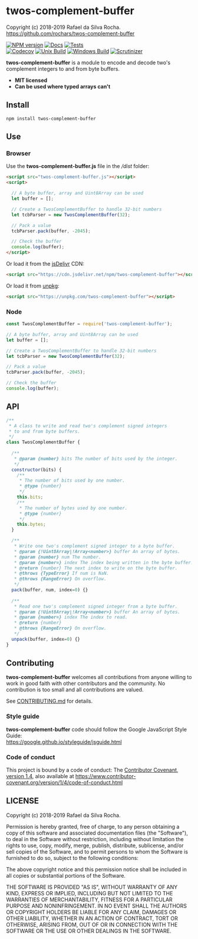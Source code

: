 # twos-complement-buffer
Copyright (c) 2018-2019 Rafael da Silva Rocha.  
https://github.com/rochars/twos-complement-buffer

[![NPM version](https://img.shields.io/npm/v/twos-complement-buffer.svg?style=for-the-badge)](https://www.npmjs.com/package/twos-complement-buffer) [![Docs](https://img.shields.io/badge/docs-online-blue.svg?style=for-the-badge)](https://rochars.github.io/twos-complement-buffer/docs/index.html) [![Tests](https://img.shields.io/badge/tests-online-blue.svg?style=for-the-badge)](https://rochars.github.io/twos-complement-buffer/test/dist/browser.html)  
[![Codecov](https://img.shields.io/codecov/c/github/rochars/twos-complement-buffer.svg?style=flat-square)](https://codecov.io/gh/rochars/twos-complement-buffer) [![Unix Build](https://img.shields.io/travis/rochars/twos-complement-buffer.svg?style=flat-square)](https://travis-ci.org/rochars/twos-complement-buffer) [![Windows Build](https://img.shields.io/appveyor/ci/rochars/twos-complement-buffer.svg?style=flat-square&logo=appveyor)](https://ci.appveyor.com/project/rochars/twos-complement-buffer) [![Scrutinizer](https://img.shields.io/scrutinizer/g/rochars/twos-complement-buffer.svg?style=flat-square&logo=scrutinizer)](https://scrutinizer-ci.com/g/rochars/twos-complement-buffer/)

**twos-complement-buffer** is a module to encode and decode two's complement integers to and from byte buffers.

- **MIT licensed**
- **Can be used where typed arrays can't**

## Install
```
npm install twos-complement-buffer
```

## Use

### Browser
Use the **twos-complement-buffer.js** file in the */dist* folder:
```html
<script src="twos-complement-buffer.js"></script>
<script>

  // A byte buffer, array and Uint8Array can be used
  let buffer = [];

  // Create a TwosComplementBuffer to handle 32-bit numbers
  let tcbParser = new TwosComplementBuffer(32);

  // Pack a value
  tcbParser.pack(buffer, -2045);

  // Check the buffer
  console.log(buffer);
</script>
```

Or load it from the [jsDelivr](https://cdn.jsdelivr.net/npm/twos-complement-buffer) CDN:
```html
<script src="https://cdn.jsdelivr.net/npm/twos-complement-buffer"></script>
```

Or load it from [unpkg](https://unpkg.com/twos-complement-buffer):
```html
<script src="https://unpkg.com/twos-complement-buffer"></script>
```

### Node
```javascript
const TwosComplementBuffer = require('twos-complement-buffer');

// A byte buffer, array and Uint8Array can be used
let buffer = [];

// Create a TwosComplementBuffer to handle 32-bit numbers
let tcbParser = new TwosComplementBuffer(32);

// Pack a value
tcbParser.pack(buffer, -2045);

// Check the buffer
console.log(buffer);
```

## API
```javascript
/**
 * A class to write and read two's complement signed integers
 * to and from byte buffers.
 */
class TwosComplementBuffer {
  
  /**
   * @param {number} bits The number of bits used by the integer.
   */
  constructor(bits) {
    /**
     * The number of bits used by one number.
     * @type {number}
     */
    this.bits;
    /**
     * The number of bytes used by one number.
     * @type {number}
     */
    this.bytes;
  }

  /**
   * Write one two's complement signed integer to a byte buffer.
   * @param {!Uint8Array|!Array<number>} buffer An array of bytes.
   * @param {number} num The number.
   * @param {number=} index The index being written in the byte buffer.
   * @return {number} The next index to write on the byte buffer.
   * @throws {TypeError} If num is NaN.
   * @throws {RangeError} On overflow.
   */
  pack(buffer, num, index=0) {}
  
  /**
   * Read one two's complement signed integer from a byte buffer.
   * @param {!Uint8Array|!Array<number>} buffer An array of bytes.
   * @param {number=} index The index to read.
   * @return {number}
   * @throws {RangeError} On overflow.
   */
  unpack(buffer, index=0) {}
}
```

## Contributing
**twos-complement-buffer** welcomes all contributions from anyone willing to work in good faith with other contributors and the community. No contribution is too small and all contributions are valued.

See [CONTRIBUTING.md](https://github.com/rochars/twos-complement-buffer/blob/master/CONTRIBUTING.md) for details.

### Style guide
**twos-complement-buffer** code should follow the Google JavaScript Style Guide:  
https://google.github.io/styleguide/jsguide.html

### Code of conduct
This project is bound by a code of conduct: The [Contributor Covenant, version 1.4](https://github.com/rochars/twos-complement-buffer/blob/master/CODE_OF_CONDUCT.md), also available at https://www.contributor-covenant.org/version/1/4/code-of-conduct.html

## LICENSE
Copyright (c) 2018-2019 Rafael da Silva Rocha.  

Permission is hereby granted, free of charge, to any person obtaining
a copy of this software and associated documentation files (the
"Software"), to deal in the Software without restriction, including
without limitation the rights to use, copy, modify, merge, publish,
distribute, sublicense, and/or sell copies of the Software, and to
permit persons to whom the Software is furnished to do so, subject to
the following conditions:

The above copyright notice and this permission notice shall be
included in all copies or substantial portions of the Software.

THE SOFTWARE IS PROVIDED "AS IS", WITHOUT WARRANTY OF ANY KIND,
EXPRESS OR IMPLIED, INCLUDING BUT NOT LIMITED TO THE WARRANTIES OF
MERCHANTABILITY, FITNESS FOR A PARTICULAR PURPOSE AND
NONINFRINGEMENT. IN NO EVENT SHALL THE AUTHORS OR COPYRIGHT HOLDERS BE
LIABLE FOR ANY CLAIM, DAMAGES OR OTHER LIABILITY, WHETHER IN AN ACTION
OF CONTRACT, TORT OR OTHERWISE, ARISING FROM, OUT OF OR IN CONNECTION
WITH THE SOFTWARE OR THE USE OR OTHER DEALINGS IN THE SOFTWARE.
